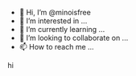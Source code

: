 - 👋 Hi, I’m @minoisfree
- 👀 I’m interested in ...
- 🌱 I’m currently learning ...
- 💞️ I’m looking to collaborate on ...
- 📫 How to reach me ...

<!---
minoisfree/minoisfree is a ✨ special ✨ repository because its `README.md` (this file) appears on your GitHub profile.
You can click the Preview link to take a look at your changes.
--->

hi
